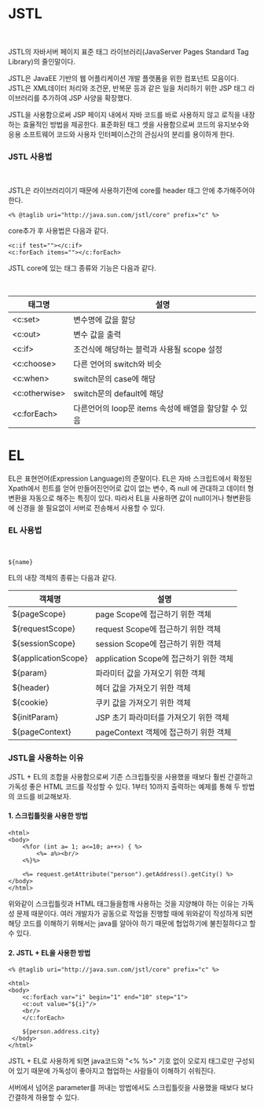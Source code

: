 # JSTL

<br>

JSTL의 자바서버 페이지 표준 태그 라이브러리(JavaServer Pages Standard Tag Library)의 줄인말이다.

JSTL은 JavaEE 기반의 웹 어플리케이션 개발 플랫폼을 위한 컴포넌트 모음이다. JSTL은 XML데이터 처리와 조건문, 반복문 등과 같은 일을 처리하기 위한 JSP 태그 라이브러리를 추가하여 JSP 사양을 확장했다.

JSTL을 사용함으로써 JSP 페이지 내에서 자바 코드를 바로 사용하지 않고 로직을 내장하는 효율적인 방법을 제공한다. 표준화된 태그 셋을 사용함으로써 코드의 유지보수와 응용 소프트웨어 코드와 사용자 인터페이스간의 관심사의 분리를 용이하게 한다.

### JSTL 사용법

<br>

JSTL은 라이브러리이기 때문에 사용하기전에 core를 header 태그 안에 추가해주어야 한다.

```
<% @taglib uri="http://java.sun.com/jstl/core" prefix="c" %>
```

core추가 후 사용법은 다음과 같다.

```
<c:if test=""></c:if>
<c:forEach items=""></c:forEach>
```

JSTL core에 있는 태그 종류와 기능은 다음과 같다.

<br>

|태그명|설명|
|-----|----|
|<c:set>|변수명에 값을 할당|
|<c:out>|변수 값을 출력|
|<c:if>|조건식에 해당하는 블럭과 사용될 scope 설정|
|<c:choose>|다른 언어의 switch와 비슷|
|<c:when>|switch문의 case에 해당|
|<c:otherwise>|switch문의 default에 해당|
|<c:forEach>|다른언어의 loop문 items 속성에 배열을 할당할 수 있음|



# EL

EL은 표현언어(Expression Language)의 준말이다. EL은 자바 스크립트에서 확정된 Xpath에서 힌트를 얻어 만들어진언어로 값이 없는 변수, 즉 null 에 관대하고 데이터 형 변환을 자동으로 해주는 특징이 있다. 따라서 EL을 사용하면 값이 null이거나 형변환등에 신경을 쓸 필요없이 서버로 전송해서 사용할 수 있다.

### EL 사용법

<br>

```
${name}
```

EL의 내장 객체의 종류는 다음과 같다.

|객체명|설명|
|-----|----|
|${pageScope}|page Scope에 접근하기 위한 객체|
|${requestScope}|request Scope에 접근하기 위한 객체|
|${sessionScope}|session Scope에 접근하기 위한 객체|
|${applicationScope}|application Scope에 접근하기 위한 객체|
|${param}|파라미터 값을 가져오기 위한 객체|
|${header}|헤더 값을 가져오기 위한 객체|
|${cookie}|쿠키 값을 가져오기 위한 객체|
|${initParam}|JSP 초기 파라미터를 가져오기 위한 객체|
|${pageContext}|pageContext 객체에 접근하기 위한 객체|

### JSTL을 사용하는 이유

JSTL + EL의 조합을 사용함으로써 기존 스크립틀릿을 사용했을 때보다 훨씬 간결하고 가독성 좋은 HTML 코드를 작성할 수 있다. 1부터 10까지 출력하는 예제를 통해 두 방법의 코드를 비교해보자.

#### 1. 스크립틀릿을 사용한 방법

```
<html>
<body>
    <%for (int a= 1; a<=10; a++>) { %>
        <%= a%><br/>
    <%}%>

    <%= request.getAttribute("person").getAddress().getCity() %>
</body>
</html>
```

위와같이 스크립틀릿과 HTML 태그들을함깨 사용하는 것을 지양해야 하는 이유는 가독성 문제 때문이다. 여러 개발자가 공동으로 작업을 진행할 때에 위와같이 작성하게 되면 해당 코드를 이해하기 위해서는 java를 알아야 하기 때문에 협업하기에 불친절하다고 할 수 있다.

#### 2. JSTL + EL을 사용한 방법

```
<% @taglib uri="http://java.sun.com/jstl/core" prefix="c" %>

<html>
<body>
    <c:forEach var="i" begin="1" end="10" step="1">
    <c:out value="${i}"/>
    <br/>
    </c:forEach>

    ${person.address.city}
 </body>
</html>
```

JSTL + EL로 사용하게 되면 java코드와 "<% %>" 기호 없이 오로지 태그로만 구성되어 있기 때문에 가독성이 좋아지고 협업하는 사람들이 이해하기 쉬워진다.

서버에서 넘어온 parameter를 꺼내는 방법에서도 스크립틀릿을 사용했을 때보다 보다 간결하게 하용할 수 있다.